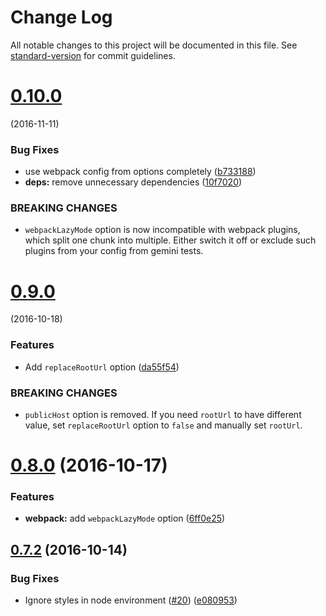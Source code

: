# Change Log

All notable changes to this project will be documented in this file. See [standard-version](https://github.com/conventional-changelog/standard-version) for commit guidelines.

<a name="0.10.0"></a>
# [0.10.0](https://github.com/researchgate/gemini-react/compare/v0.9.0...v0.10.0)
(2016-11-11)


### Bug Fixes

* use webpack config from options completely ([b733188](https://github.com/researchgate/gemini-react/commit/b733188))
* **deps:** remove unnecessary dependencies ([10f7020](https://github.com/researchgate/gemini-react/commit/10f7020))


### BREAKING CHANGES

* `webpackLazyMode` option is now incompatible with webpack plugins,
which split one chunk into multiple. Either switch it off or exclude
such plugins from your config from gemini tests.



<a name="0.9.0"></a>
# [0.9.0](https://github.com/researchgate/gemini-react/compare/v0.8.0...v0.9.0)
(2016-10-18)


### Features

* Add `replaceRootUrl` option ([da55f54](https://github.com/researchgate/gemini-react/commit/da55f54))


### BREAKING CHANGES

* `publicHost` option is removed. If you need `rootUrl`
to have different value, set `replaceRootUrl` option to `false` and
manually set `rootUrl`.



<a name="0.8.0"></a>
# [0.8.0](https://github.com/researchgate/gemini-react/compare/v0.7.2...v0.8.0) (2016-10-17)


### Features

* **webpack:** add `webpackLazyMode` option ([6ff0e25](https://github.com/researchgate/gemini-react/commit/6ff0e25))



<a name="0.7.2"></a>
## [0.7.2](https://github.com/researchgate/gemini-react/compare/v0.7.1...v0.7.2) (2016-10-14)


### Bug Fixes

* Ignore styles in node environment ([#20](https://github.com/researchgate/gemini-react/issues/20)) ([e080953](https://github.com/researchgate/gemini-react/commit/e080953))
